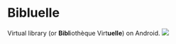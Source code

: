 # Bibluelle
Virtual library (or **Bibl**iothèque Virt**uelle**) on Android.
<a href='http://51.38.36.45:8081/job/Frog%20Development/job/Bibluelle/job/master/'><img src='http://51.38.36.45:8081/job/Frog%20Development/job/Bibluelle/job/master/badge/icon'></a>
